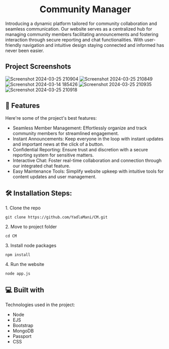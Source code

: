 <h1 align="center" id="title">Community Manager</h1>

<p id="description">Introducing a dynamic platform tailored for community collaboration and seamless communication. Our website serves as a centralized hub for managing community members facilitating announcements and fostering interaction through secure reporting and chat functionalities. With user-friendly navigation and intuitive design staying connected and informed has never been easier.</p>

<h2>Project Screenshots</h2>

![Screenshot 2024-03-25 210904](https://github.com/YadlaMani/CM/assets/133841094/a7af31f5-baed-4692-a96e-db54878bad96)
![Screenshot 2024-03-25 210849](https://github.com/YadlaMani/CM/assets/133841094/1ff85c17-c9c1-4495-81a8-311a7cca99a6)
![Screenshot 2024-03-14 185426](https://github.com/YadlaMani/CM/assets/133841094/18d85d31-d0ee-4a63-bd56-b996cfffa683)
![Screenshot 2024-03-25 210935](https://github.com/YadlaMani/CM/assets/133841094/80c04c1a-a3e2-47fe-8fed-50be31b88b41)
![Screenshot 2024-03-25 210918](https://github.com/YadlaMani/CM/assets/133841094/302e2e49-15cb-46d1-afc3-6a5b89fa62c4)

  
  
<h2>🧐 Features</h2>

Here're some of the project's best features:

*   Seamless Member Management: Effortlessly organize and track community members for streamlined engagement.
*   Instant Announcements: Keep everyone in the loop with instant updates and important news at the click of a button.
*   Confidential Reporting: Ensure trust and discretion with a secure reporting system for sensitive matters.
*   Interactive Chat: Foster real-time collaboration and connection through our integrated chat feature.
*   Easy Maintenance Tools: Simplify website upkeep with intuitive tools for content updates and user management.

<h2>🛠️ Installation Steps:</h2>

<p>1. Clone the repo</p>

```
git clone https://github.com/YadlaMani/CM.git
```

<p>2. Move to project folder</p>

```
cd CM
```

<p>3. Install node packages</p>

```
npm install
```

<p>4. Run the website</p>

```
node app.js
```

  
  
<h2>💻 Built with</h2>

Technologies used in the project:

*   Node
*   EJS
*   Bootstrap
*   MongoDB
*   Passport
*   CSS
